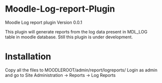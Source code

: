 Moodle-Log-report-Plugin
========================

Moodle Log report plugin Version 0.0.1

This plugin will generate reports from the log data present in MDL_LOG table in moodle database. Still this plugin is under development.

Installation
============
Copy all the files to MOODLEROOT/admin/report/logreports/
Login as admin and go to Site Administration -> Reports -> Log Reports
